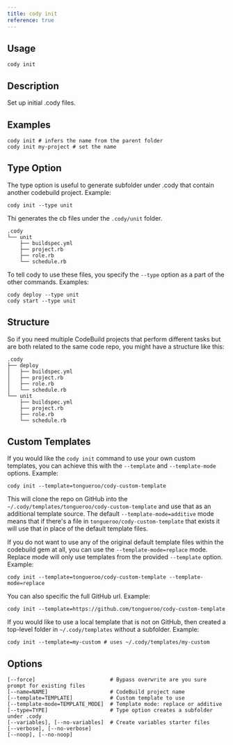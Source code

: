 ```yaml
---
title: cody init
reference: true
---
```


## Usage

    cody init

## Description

Set up initial .cody files.

## Examples

    cody init # infers the name from the parent folder
    cody init my-project # set the name

## Type Option

The type option is useful to generate subfolder under .cody that contain another codebuild project.  Example:

    cody init --type unit

Thi generates the cb files under the `.cody/unit` folder.

    .cody
    └── unit
        ├── buildspec.yml
        ├── project.rb
        ├── role.rb
        └── schedule.rb

To tell cody to use these files, you specify the `--type` option as a part of the other commands. Examples:

    cody deploy --type unit
    cody start --type unit

## Structure

So if you need multiple CodeBuild projects that perform different tasks but are both related to the same code repo, you might have a structure like this:

    .cody
    ├── deploy
    │   ├── buildspec.yml
    │   ├── project.rb
    │   ├── role.rb
    │   └── schedule.rb
    └── unit
        ├── buildspec.yml
        ├── project.rb
        ├── role.rb
        └── schedule.rb

## Custom Templates

If you would like the `cody init` command to use your own custom templates, you can achieve this with the `--template` and `--template-mode` options.  Example:

    cody init --template=tongueroo/cody-custom-template

This will clone the repo on GitHub into the `~/.cody/templates/tongueroo/cody-custom-template` and use that as an additional template source.  The default `--template-mode=additive` mode means that if there's a file in `tongueroo/cody-custom-template` that exists it will use that in place of the default template files.

If you do not want to use any of the original default template files within the codebuild gem at all, you can use the `--template-mode=replace` mode. Replace mode will only use templates from the provided `--template` option.  Example:

    cody init --template=tongueroo/cody-custom-template --template-mode=replace

You can also specific the full GitHub url. Example:

    cody init --template=https://github.com/tongueroo/cody-custom-template

If you would like to use a local template that is not on GitHub, then created a top-level folder in `~/.cody/templates` without a subfolder. Example:

    cody init --template=my-custom # uses ~/.cody/templates/my-custom


## Options

```
[--force]                        # Bypass overwrite are you sure prompt for existing files
[--name=NAME]                    # CodeBuild project name
[--template=TEMPLATE]            # Custom template to use
[--template-mode=TEMPLATE_MODE]  # Template mode: replace or additive
[--type=TYPE]                    # Type option creates a subfolder under .cody
[--variables], [--no-variables]  # Create variables starter files
[--verbose], [--no-verbose]      
[--noop], [--no-noop]            
```

